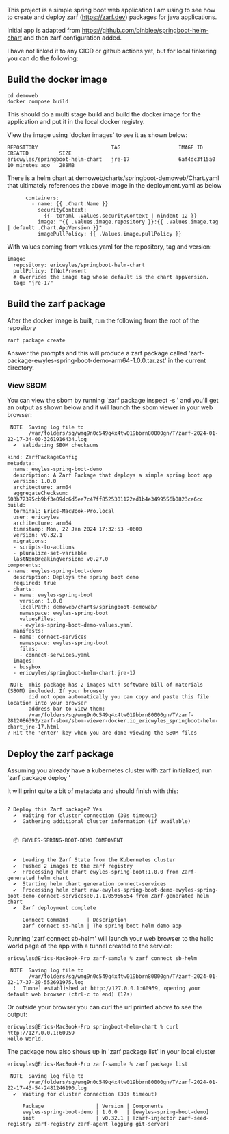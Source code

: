 This project is a simple spring boot web application I am using to see how to create and deploy zarf (https://zarf.dev) packages for java applications.

Initial app is adapted from https://github.com/binblee/springboot-helm-chart and then zarf configuration added.

I have not linked it to any CICD or github actions yet, but for local tinkering you can do the following:

## Build the docker image

```
cd demoweb
docker compose build
```
This should do a multi stage build and build the docker image for the application and put it in the local docker registry.

View the image using 'docker images' to see it as shown below:

```
REPOSITORY                        TAG                   IMAGE ID       CREATED          SIZE
ericwyles/springboot-helm-chart   jre-17                6af4dc3f15a0   10 minutes ago   288MB
```

There is a helm chart at demoweb/charts/springboot-demoweb/Chart.yaml that ultimately references the above image in the deployment.yaml as below

```
      containers:
        - name: {{ .Chart.Name }}
          securityContext:
            {{- toYaml .Values.securityContext | nindent 12 }}
          image: "{{ .Values.image.repository }}:{{ .Values.image.tag | default .Chart.AppVersion }}"
          imagePullPolicy: {{ .Values.image.pullPolicy }}
```

With values coming from values.yaml for the repository, tag and version:

```
image:
  repository: ericwyles/springboot-helm-chart
  pullPolicy: IfNotPresent
  # Overrides the image tag whose default is the chart appVersion.
  tag: "jre-17"

```


## Build the zarf package

After the docker image is built, run the following from the root of the repository

```
zarf package create
```

Answer the prompts and this will produce a zarf package called 'zarf-package-ewyles-spring-boot-demo-arm64-1.0.0.tar.zst' in the current directory.

### View SBOM

You can view the sbom by running 'zarf package inspect -s <package name>' and you'll get an output as shown below and it will launch the sbom viewer in your web browser:

```
 NOTE  Saving log file to
       /var/folders/sq/wmg9n0c549q4x4tw019bbrn80000gn/T/zarf-2024-01-22-17-34-00-3261916434.log
  ✔  Validating SBOM checksums                                                                                                                                       

kind: ZarfPackageConfig
metadata:
  name: ewyles-spring-boot-demo
  description: A Zarf Package that deploys a simple spring boot app
  version: 1.0.0
  architecture: arm64
  aggregateChecksum: 503b72395cb9bf3e09dc6d5ee7c47ff8525301122ed1b4e3499556b0823ce6cc
build:
  terminal: Erics-MacBook-Pro.local
  user: ericwyles
  architecture: arm64
  timestamp: Mon, 22 Jan 2024 17:32:53 -0600
  version: v0.32.1
  migrations:
  - scripts-to-actions
  - pluralize-set-variable
  lastNonBreakingVersion: v0.27.0
components:
- name: ewyles-spring-boot-demo
  description: Deploys the spring boot demo
  required: true
  charts:
  - name: ewyles-spring-boot
    version: 1.0.0
    localPath: demoweb/charts/springboot-demoweb/
    namespace: ewyles-spring-boot
    valuesFiles:
    - ewyles-spring-boot-demo-values.yaml
  manifests:
  - name: connect-services
    namespace: ewyles-spring-boot
    files:
    - connect-services.yaml
  images:
  - busybox
  - ericwyles/springboot-helm-chart:jre-17

 NOTE  This package has 2 images with software bill-of-materials (SBOM) included. If your browser
       did not open automatically you can copy and paste this file location into your browser
       address bar to view them:
       /var/folders/sq/wmg9n0c549q4x4tw019bbrn80000gn/T/zarf-2812086392/zarf-sbom/sbom-viewer-docker.io_ericwyles_springboot-helm-chart_jre-17.html
? Hit the 'enter' key when you are done viewing the SBOM files 
```


## Deploy the zarf package

Assuming you already have a kubernetes cluster with zarf initialized, run 'zarf package deploy <package name>'

It will print quite a bit of metadata and should finish with this:

```

? Deploy this Zarf package? Yes
  ✔  Waiting for cluster connection (30s timeout)                                                                                                                    
  ✔  Gathering additional cluster information (if available)                                                                                                         

                                                                                                      
  📦 EWYLES-SPRING-BOOT-DEMO COMPONENT                                                                
                                                                                                      

  ✔  Loading the Zarf State from the Kubernetes cluster                                                                                                              
  ✔  Pushed 2 images to the zarf registry                                                                                                                            
  ✔  Processing helm chart ewyles-spring-boot:1.0.0 from Zarf-generated helm chart                                                                                   
  ✔  Starting helm chart generation connect-services                                                                                                                 
  ✔  Processing helm chart raw-ewyles-spring-boot-demo-ewyles-spring-boot-demo-connect-services:0.1.1705966554 from Zarf-generated helm chart                        
  ✔  Zarf deployment complete

     Connect Command      | Description
     zarf connect sb-helm | The spring boot helm demo app
```

Running 'zarf connect sb-helm' will launch your web browser to the hello world page of the app with a tunnel created to the service:

```
ericwyles@Erics-MacBook-Pro zarf-sample % zarf connect sb-helm

 NOTE  Saving log file to
       /var/folders/sq/wmg9n0c549q4x4tw019bbrn80000gn/T/zarf-2024-01-22-17-37-20-552691975.log
  ⠇  Tunnel established at http://127.0.0.1:60959, opening your default web browser (ctrl-c to end) (12s)  
```

Or outside your browser you can curl the url printed above to see the output:

```
ericwyles@Erics-MacBook-Pro springboot-helm-chart % curl http://127.0.0.1:60959
Hello World.
```

The package now also shows up in 'zarf package list' in your local cluster

```
ericwyles@Erics-MacBook-Pro zarf-sample % zarf package list

 NOTE  Saving log file to
       /var/folders/sq/wmg9n0c549q4x4tw019bbrn80000gn/T/zarf-2024-01-22-17-43-54-2481246190.log
  ✔  Waiting for cluster connection (30s timeout)                                                                                                                    

     Package                 | Version | Components
     ewyles-spring-boot-demo | 1.0.0   | [ewyles-spring-boot-demo]
     init                    | v0.32.1 | [zarf-injector zarf-seed-registry zarf-registry zarf-agent logging git-server]
```


